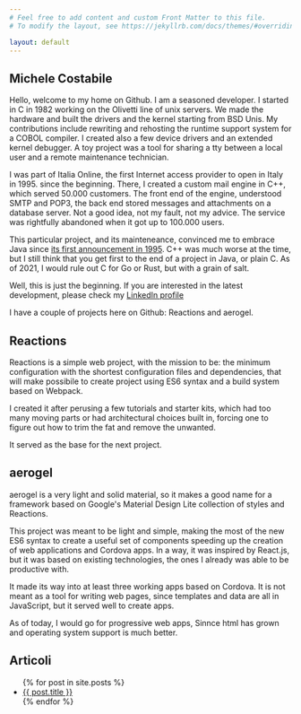 ```yaml
---
# Feel free to add content and custom Front Matter to this file.
# To modify the layout, see https://jekyllrb.com/docs/themes/#overriding-theme-defaults

layout: default
---
```

## Michele Costabile
Hello, welcome to my home on Github. I am a seasoned developer. I started in C in 1982 working on the Olivetti line of unix servers. We made the hardware and built the drivers and the kernel starting from BSD Unis. My contributions include rewriting and rehosting the runtime support system for a COBOL compiler. I created also a few device drivers and an extended kernel debugger. A toy project was a tool for sharing a tty between a local user and a remote maintenance technician.

I was part of Italia Online, the first Internet access provider to open in Italy in 1995. since the beginning. There, I created a custom mail engine in C++, which served 50.000 customers. The front end of the engine, understood SMTP and POP3, the back end stored messages and attachments on a database server. Not a good idea, not my fault, not my advice. The service was rightfully abandoned when it got up to 100.000 users.

This particular project, and its mainteneance, convinced me to embrace Java since [its first announcement in 1995](https://www.oracle.com/java/moved-by-java/timeline/). C++ was much worse at the time, but I still think that you get first to the end of a project in Java, or plain C. As of 2021, I would rule out C for Go or Rust, but with a grain of salt.

Well, this is just the beginning. If you are interested in the latest development, please check my [LinkedIn profile](https://www.linkedin.com/in/cosmic)

I have a couple of projects here on Github: Reactions and aerogel.

## Reactions
Reactions is a simple web project, with the mission to be: the minimum configuration with the shortest configuration files and dependencies, that will make possibile to create project using ES6 syntax and a build system based on Webpack.

I created it after perusing a few tutorials and starter kits, which had too many moving parts or had architectural choices built in, forcing one to figure out how to trim the fat and remove the unwanted.

It served as the base for the next project.

## aerogel
aerogel is a very light and solid material, so it makes a good name for a framework based on Google's Material Design Lite collection of styles and Reactions.

This project was meant to be light and simple, making the most of the new ES6 syntax to create a useful set of components speeding up the creation of web applications and Cordova apps. In a way, it was inspired by React.js, but it was based on existing technologies, the ones I already was able to be productive with.

It made its way into at least three working apps based on Cordova. It is not meant as a tool for writing web pages, since templates and data are all in JavaScript, but it served well to create apps.

As of today, I would go for progressive web apps, Sinnce html has grown and operating system support is much better.

## Articoli

<ul>
  {% for post in site.posts %}
    <li>
      <a href="{{ post.url }}">{{ post.title }}</a>
    </li>
  {% endfor %}
</ul>